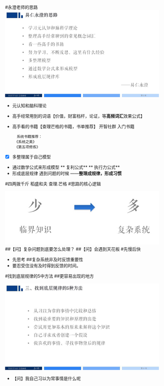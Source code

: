 #永澄老师的思路
![](./_image/ffede91b000ab4fb7f82ecbab8a7e15a.jpg)
 - 元认知和脑科理论
 - 高手经常用到的词语【价值，财富档杆，论证，等**高频词汇**效果公式】
 - 高手看的书籍【查理芒格的书籍，书单推荐】
开智社群 入门书籍

         系统书籍推荐：
        《系统之美》
        《第五项修炼》
 - [x] 多整理属于自己模型
 - 通过数学公式来形成模型
** 复利公式**
** 执行力公式**
 - 形成底层规律 遇到问题的时候 ——**整理成规律，形成习惯**

#四两拨千斤
稻盛和夫
查理.芒格
#思路的核心逻辑

![](./_image/2017-02-20-21-36-08.jpg)
##【问】复杂问题到底要怎么处理？
##【问】会遇到天花板
#先慢后快
 - 先思考
##复杂系统非及时反馈重要性
 - 要忍受住没有及时得到反馈的时间。

#找到底层规律的5中方法
##更容易出现的地方

![](./_image/558525194284443406.jpg)
- 【问】我自己习以为常事情是什么呢






